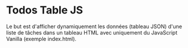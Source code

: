 # Todos Table JS

Le but est d'afficher dynamiquement les données (tableau JSON) d'une liste de tâches dans un tableau HTML avec uniquement du JavaScript Vanilla (exemple index.html).
